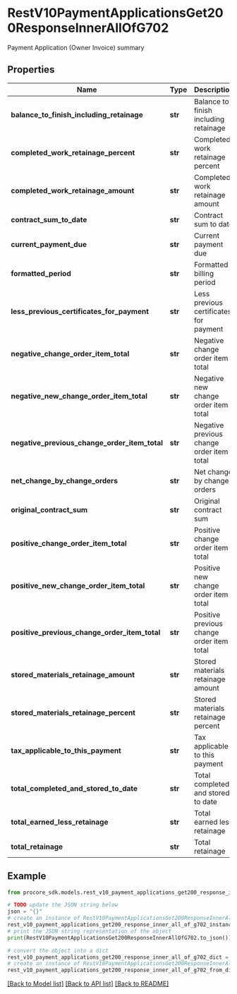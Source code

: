 # RestV10PaymentApplicationsGet200ResponseInnerAllOfG702

Payment Application (Owner Invoice) summary

## Properties

Name | Type | Description | Notes
------------ | ------------- | ------------- | -------------
**balance_to_finish_including_retainage** | **str** | Balance to finish including retainage | [optional] 
**completed_work_retainage_percent** | **str** | Completed work retainage percent | [optional] 
**completed_work_retainage_amount** | **str** | Completed work retainage amount | [optional] 
**contract_sum_to_date** | **str** | Contract sum to date | [optional] 
**current_payment_due** | **str** | Current payment due | [optional] 
**formatted_period** | **str** | Formatted billing period | [optional] 
**less_previous_certificates_for_payment** | **str** | Less previous certificates for payment | [optional] 
**negative_change_order_item_total** | **str** | Negative change order item total | [optional] 
**negative_new_change_order_item_total** | **str** | Negative new change order item total | [optional] 
**negative_previous_change_order_item_total** | **str** | Negative previous change order item total | [optional] 
**net_change_by_change_orders** | **str** | Net change by change orders | [optional] 
**original_contract_sum** | **str** | Original contract sum | [optional] 
**positive_change_order_item_total** | **str** | Positive change order item total | [optional] 
**positive_new_change_order_item_total** | **str** | Positive new change order item total | [optional] 
**positive_previous_change_order_item_total** | **str** | Positive previous change order item total | [optional] 
**stored_materials_retainage_amount** | **str** | Stored materials retainage amount | [optional] 
**stored_materials_retainage_percent** | **str** | Stored materials retainage percent | [optional] 
**tax_applicable_to_this_payment** | **str** | Tax applicable to this payment | [optional] 
**total_completed_and_stored_to_date** | **str** | Total completed and stored to date | [optional] 
**total_earned_less_retainage** | **str** | Total earned less retainage | [optional] 
**total_retainage** | **str** | Total retainage | [optional] 

## Example

```python
from procore_sdk.models.rest_v10_payment_applications_get200_response_inner_all_of_g702 import RestV10PaymentApplicationsGet200ResponseInnerAllOfG702

# TODO update the JSON string below
json = "{}"
# create an instance of RestV10PaymentApplicationsGet200ResponseInnerAllOfG702 from a JSON string
rest_v10_payment_applications_get200_response_inner_all_of_g702_instance = RestV10PaymentApplicationsGet200ResponseInnerAllOfG702.from_json(json)
# print the JSON string representation of the object
print(RestV10PaymentApplicationsGet200ResponseInnerAllOfG702.to_json())

# convert the object into a dict
rest_v10_payment_applications_get200_response_inner_all_of_g702_dict = rest_v10_payment_applications_get200_response_inner_all_of_g702_instance.to_dict()
# create an instance of RestV10PaymentApplicationsGet200ResponseInnerAllOfG702 from a dict
rest_v10_payment_applications_get200_response_inner_all_of_g702_from_dict = RestV10PaymentApplicationsGet200ResponseInnerAllOfG702.from_dict(rest_v10_payment_applications_get200_response_inner_all_of_g702_dict)
```
[[Back to Model list]](../README.md#documentation-for-models) [[Back to API list]](../README.md#documentation-for-api-endpoints) [[Back to README]](../README.md)


